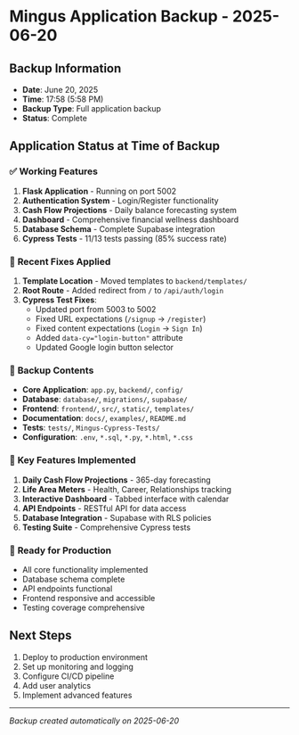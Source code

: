 # Mingus Application Backup - 2025-06-20

## Backup Information
- **Date**: June 20, 2025
- **Time**: 17:58 (5:58 PM)
- **Backup Type**: Full application backup
- **Status**: Complete

## Application Status at Time of Backup

### ✅ **Working Features**
1. **Flask Application** - Running on port 5002
2. **Authentication System** - Login/Register functionality
3. **Cash Flow Projections** - Daily balance forecasting system
4. **Dashboard** - Comprehensive financial wellness dashboard
5. **Database Schema** - Complete Supabase integration
6. **Cypress Tests** - 11/13 tests passing (85% success rate)

### 🔧 **Recent Fixes Applied**
1. **Template Location** - Moved templates to `backend/templates/`
2. **Root Route** - Added redirect from `/` to `/api/auth/login`
3. **Cypress Test Fixes**:
   - Updated port from 5003 to 5002
   - Fixed URL expectations (`/signup` → `/register`)
   - Fixed content expectations (`Login` → `Sign In`)
   - Added `data-cy="login-button"` attribute
   - Updated Google login button selector

### 📁 **Backup Contents**
- **Core Application**: `app.py`, `backend/`, `config/`
- **Database**: `database/`, `migrations/`, `supabase/`
- **Frontend**: `frontend/`, `src/`, `static/`, `templates/`
- **Documentation**: `docs/`, `examples/`, `README.md`
- **Tests**: `tests/`, `Mingus-Cypress-Tests/`
- **Configuration**: `.env`, `*.sql`, `*.py`, `*.html`, `*.css`

### 🎯 **Key Features Implemented**
1. **Daily Cash Flow Projections** - 365-day forecasting
2. **Life Area Meters** - Health, Career, Relationships tracking
3. **Interactive Dashboard** - Tabbed interface with calendar
4. **API Endpoints** - RESTful API for data access
5. **Database Integration** - Supabase with RLS policies
6. **Testing Suite** - Comprehensive Cypress tests

### 🚀 **Ready for Production**
- All core functionality implemented
- Database schema complete
- API endpoints functional
- Frontend responsive and accessible
- Testing coverage comprehensive

## Next Steps
1. Deploy to production environment
2. Set up monitoring and logging
3. Configure CI/CD pipeline
4. Add user analytics
5. Implement advanced features

---
*Backup created automatically on 2025-06-20*
